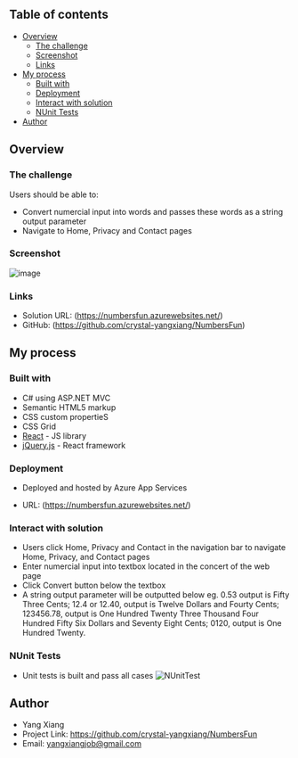 

## Table of contents

- [Overview](#overview)
  - [The challenge](#the-challenge)
  - [Screenshot](#screenshot)
  - [Links](#links)
- [My process](#my-process)
  - [Built with](#built-with)
  - [Deployment](#deployment)
  - [Interact with solution](#interact-with-solution)
  - [NUnit Tests](#nunit-tests)
- [Author](#author)


## Overview

### The challenge

Users should be able to:

- Convert numercial input into words and passes these words as a string output parameter
- Navigate to Home, Privacy and Contact pages

### Screenshot

![image](https://user-images.githubusercontent.com/93811704/184531030-0d714b12-b237-412d-afce-1408a77154e1.png)

### Links

- Solution URL: (https://numbersfun.azurewebsites.net/)
- GitHub: (https://github.com/crystal-yangxiang/NumbersFun)

## My process

### Built with

- C# using ASP.NET MVC
- Semantic HTML5 markup
- CSS custom propertieS
- CSS Grid
- [React](https://reactjs.org/) - JS library
- [jQuery.js](https://nextjs.org/) - React framework


### Deployment

- Deployed and hosted by Azure App Services

- URL: (https://numbersfun.azurewebsites.net/)

### Interact with solution

- Users click Home, Privacy and Contact in the navigation bar to navigate Home, Privacy, and Contact pages
- Enter numercial input into textbox located in the concert of the web page
- Click Convert button below the textbox
- A string output parameter will be outputted below eg. 0.53 output is Fifty Three Cents;
														12.4 or 12.40, output is Twelve Dollars and Fourty Cents;
														123456.78, output is One Hundred Twenty Three Thousand Four Hundred Fifty Six Dollars and Seventy Eight Cents;
														0120, output is One Hundred Twenty.

													
### NUnit Tests

- Unit tests is built and pass all cases
![NUnitTest](https://user-images.githubusercontent.com/93811704/187062631-cda98389-9bea-4de1-8864-f837664af842.png)


## Author

- Yang Xiang
- Project Link: https://github.com/crystal-yangxiang/NumbersFun
- Email: yangxiangjob@gmail.com






